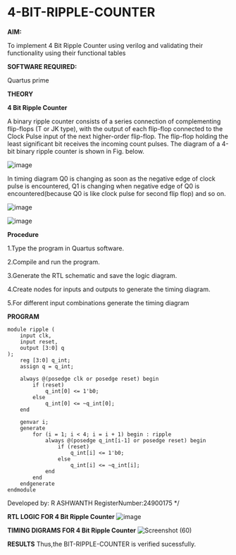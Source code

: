 # 4-BIT-RIPPLE-COUNTER

**AIM:**

To implement  4 Bit Ripple Counter using verilog and validating their functionality using their functional tables

**SOFTWARE REQUIRED:**

Quartus prime

**THEORY**

**4 Bit Ripple Counter**

A binary ripple counter consists of a series connection of complementing flip-flops (T or JK type), with the output of each flip-flop connected to the Clock Pulse input of the next higher-order flip-flop. The flip-flop holding the least significant bit receives the incoming count pulses. The diagram of a 4-bit binary ripple counter is shown in Fig. below.

![image](https://github.com/naavaneetha/4-BIT-RIPPLE-COUNTER/assets/154305477/cb4b74d4-31ab-4359-95d0-d22e67daba13)

In timing diagram Q0 is changing as soon as the negative edge of clock pulse is encountered, Q1 is changing when negative edge of Q0 is encountered(because Q0 is like clock pulse for second flip flop) and so on.

![image](https://github.com/naavaneetha/4-BIT-RIPPLE-COUNTER/assets/154305477/a573a7d6-014e-4e54-93e6-e2ac9530960b)

![image](https://github.com/naavaneetha/4-BIT-RIPPLE-COUNTER/assets/154305477/85e1958a-2fc1-49bb-9a9f-d58ccbf3663c)

**Procedure**

1.Type the program in Quartus software.

2.Compile and run the program.

3.Generate the RTL schematic and save the logic diagram.

4.Create nodes for inputs and outputs to generate the timing diagram.

5.For different input combinations generate the timing diagram

**PROGRAM**

```
module ripple (
    input clk,  
    input reset,
    output [3:0] q 
);
    reg [3:0] q_int;
    assign q = q_int;

    always @(posedge clk or posedge reset) begin
        if (reset) 
            q_int[0] <= 1'b0; 
        else 
            q_int[0] <= ~q_int[0]; 
    end

    genvar i;
    generate
        for (i = 1; i < 4; i = i + 1) begin : ripple
            always @(posedge q_int[i-1] or posedge reset) begin
                if (reset) 
                    q_int[i] <= 1'b0; 
                else 
                    q_int[i] <= ~q_int[i]; 
            end
        end
    endgenerate
endmodule
```

 Developed by: R ASHWANTH   RegisterNumber:24900175
*/

**RTL LOGIC FOR 4 Bit Ripple Counter**
![image](https://github.com/user-attachments/assets/bc4bfcd1-bbe7-40f3-9e87-a9e6e0933d14)

**TIMING DIGRAMS FOR 4 Bit Ripple Counter**
![Screenshot (60)](https://github.com/user-attachments/assets/70458206-96e9-4ab8-a62b-bc4ccaa587f2)

**RESULTS**
Thus,the BIT-RIPPLE-COUNTER is verified sucessfully.
